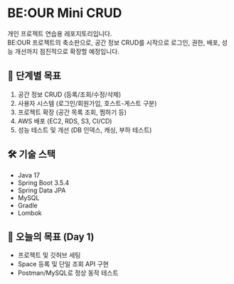 # BE:OUR Mini CRUD

개인 프로젝트 연습용 레포지토리입니다.  
BE:OUR 프로젝트의 축소판으로, 공간 정보 CRUD를 시작으로 로그인, 권한, 배포, 성능 개선까지 점진적으로 확장할 예정입니다.  

## 📌 단계별 목표
1. 공간 정보 CRUD (등록/조회/수정/삭제)
2. 사용자 시스템 (로그인/회원가입, 호스트-게스트 구분)
3. 프로젝트 확장 (공간 목록 조회, 찜하기 등)
4. AWS 배포 (EC2, RDS, S3, CI/CD)
5. 성능 테스트 및 개선 (DB 인덱스, 캐싱, 부하 테스트)

## 🛠️ 기술 스택
- Java 17  
- Spring Boot 3.5.4
- Spring Data JPA  
- MySQL  
- Gradle  
- Lombok  

## 🚀 오늘의 목표 (Day 1)
- 프로젝트 및 깃허브 세팅
- Space 등록 및 단일 조회 API 구현
- Postman/MySQL로 정상 동작 테스트
